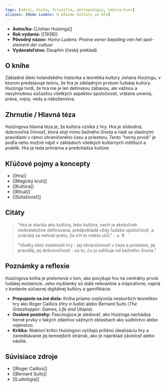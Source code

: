 ```yaml
---
tags: [zdroj, kniha, filozofia, antropológia, teória-hier]
aliases: [Homo Ludens: O původu kultury ve hře]
---
```

* **Autor/ka:** [[Johan Huizinga]]
* **Rok vydania:** [[1938]]
* **Pôvodný názov:** *Homo Ludens: Proeve eener bepaling van het spel-element der cultuur*
* **Vydavateľstvo:** Dauphin (český preklad)

## O knihe

Základné dielo holandského historika a teoretika kultúry Johana Huizingu, v ktorom predstavuje teóriu, že hra je základným prvkom ľudskej kultúry. Huizinga tvrdí, že hra nie je len detinskou zábavou, ale vážnou a nevyhnutnou súčasťou všetkých aspektov spoločnosti, vrátane umenia, práva, vojny, vedy a náboženstva.

## Zhrnutie / Hlavná téza

Huizingova hlavná téza je, že kultúra vzniká z hry. Hra je slobodná, dobrovoľná činnosť, ktorá stojí mimo bežného života a riadi sa vlastnými pravidlami v rámci ohraničeného času a priestoru. Tento "herný prvok" je podľa neho možné nájsť v základoch všetkých kultúrnych inštitúcií a praktík. Hra je teda primárna a predchádza kultúre.

## Kľúčové pojmy a koncepty

* [[Hra]]
* [[Magický kruh]]
* [[Kultúra]]
* [[Rituál]]
* [[Súťaživosť]]

## Citáty

> "Hra je staršia ako kultúra, lebo kultúra, nech je akokoľvek nedostatočne definovaná, predpokladá vždy ľudskú spoločnosť, a zvieratá sa nehrali preto, že ich to niekto učil." - s. 9

> "Všetky tieto vlastnosti hry - jej ohraničenosť v čase a priestore, jej pravidlá, jej dobrovoľnosť - sú to, čo ju odlišuje od bežného života."

## Poznámky a reflexie

Huizingova kniha je prelomová v tom, ako povyšuje hru na centrálny prvok ľudskej existencie. Jeho myšlienky sú stále relevantné a inšpiratívne, najmä v kontexte súčasnej digitálnej kultúry a gamifikácie.

* **Prepojenie na iné diela:** Kniha priamo ovplyvnila neskorších teoretikov hry ako Roger Caillois (*Hry a ľudia*) alebo Bernard Suits (*The Grasshopper: Games, Life and Utopia*).
* **Osobné postrehy:** Fascinujúce je sledovať, ako Huizinga nachádza herné prvky v takých zdanlivo vážnych oblastiach ako súdnictvo alebo vojenstvo.
* **Kritika:** Niektorí kritici Huizingovi vyčítajú prílišnú idealizáciu hry a zanedbávanie jej temnejších stránok, ako je napríklad závislosť alebo násilie.

## Súvisiace zdroje

* [[Roger Caillois]]
* [[Bernard Suits]]
* [[Ludológia]]